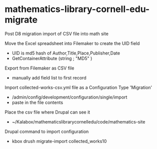 # mathematics-library-cornell-edu-migrate

Post D8 migration import of CSV file into math site

Move the Excel spreadsheet into Filemaker to create the UID field
  * UID is md5 hash of Author,Title,Place,Publisher,Date
  * GetContainerAttribute (string ; "MD5" )

Export from Filemaker as CSV file
  * manually add field list to first record

Import collected-works-csv.yml file as a Configuration Type 'Migration'
  * /admin/config/development/configuration/single/import
  * paste in the file contents

Place the csv file where Drupal can see it
  * ~/Kalabox/mathematicslibrarycornelledu/code/mathematics-site

Drupal command to import configuration
  * kbox drush migrate-import collected_works10
